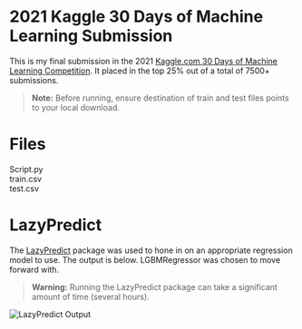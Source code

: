 # 2021 Kaggle 30 Days of Machine Learning Submission

This is my final submission in the 2021 [Kaggle.com 30 Days of Machine Learning Competition](https://www.kaggle.com/thirty-days-of-ml). It placed in the top 25% out of a total of 7500+ submissions.

> **Note:** Before running, ensure destination of train and test files points to your local download.

# Files
Script.py
<br />train.csv
<br />test.csv


# LazyPredict

The [LazyPredict](https://github.com/shankarpandala/lazypredict) package was used to hone in on an appropriate regression model to use. The output is below. LGBMRegressor was chosen to move forward with.

> **Warning:** Running the LazyPredict package can take a significant amount of time (several hours).

![LazyPredict Output](https://user-images.githubusercontent.com/31804903/131384250-e04ffa72-0dc7-4123-ae40-911bf5802089.PNG)
